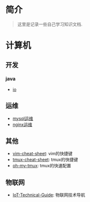 # 简介
>
> 这里是记录一些自己学习知识文档.
>
# 计算机

## 开发

### java

- [io](/Java/io.md)

## 运维

- [mysql运维](/linux/运维/mysql-ops.md)
- [nginx运维](/linux/运维/nginx-ops.md)

## 其他

- [vim-cheat-sheet](https://vim.rtorr.com/lang/zh_cn): vim的快捷键
- [tmux-cheat-sheet](https://tmuxcheatsheet.com/): tmux的快捷键
- [oh-my-tmux](https://github.com/gpakosz/.tmux): tmux的快速配置

## 物联网

- [IoT-Technical-Guide](https://github.com/IoT-Technology/IoT-Technical-Guide): 物联网技术导航
